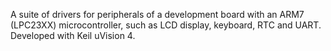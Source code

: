 A suite of drivers for peripherals of a development board with an ARM7 (LPC23XX) microcontroller, such as LCD display, keyboard, RTC and UART.
Developed with Keil uVision 4.
